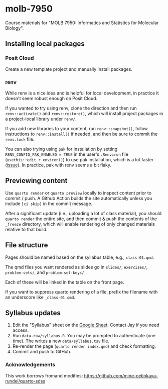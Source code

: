# molb-7950

Course materials for "MOLB 7950: Informatics and Statistics for Molecular Biology".

## Installing local packages

### Posit Cloud

Create a new template project and manually install packages.

### renv

While renv is a nice idea and is helpful for local development, in practice
it doesn't seem robust enough on Posit Cloud.

If you wanted to try using renv, clone the direction and then run `renv::activate()` and `renv::restore()`, which will install project
packages in a project-local library under `renv/`.

If you add new libraries to your content, run `renv::snapshot()`, follow
instructions to `renv::install()` if needed, and then be sure to commit the
`renv.lock` file.

You can also trying using `pak` for installation by setting
`RENV_CONFIG_PAK_ENABLED = TRUE` in the user's `.Renviron` file 
(`usethis::edit_r_environ()`) to use pak installation,
which is a lot faster ([issue](https://github.com/rstudio/renv/issues/1210)).
In practice, pak with renv seems a bit flaky.

## Previewing content

Use `quarto render` or `quarto preview` locally to inspect content prior to
commit / push. A Github Action builds the site automatically unless you include
`[ci skip]` in the commit message.

After a significant update (i.e., uploading a lot of class material), you should 
`quarto render` the entire site, and then commit & push the contents of the `_freeze` directory, 
which will enable rendering of only changed materials relative to that build.

## File structure

Pages should be named based on the syllabus table, e.g., `class-01.qmd`.

The qmd files you want rendered as slides go in `slides/`, `exercises/`, `problem-sets/`, and `problem-set-keys/`

Each of these will be linked in the table on the front page.

If you want to suppress quarto rendering of a file, prefix the filename with an underscore like `_class-01.qmd`.

## Syllabus updates

1.  Edit the "Syllabus" sheet on the [Google
    Sheet](https://docs.google.com/spreadsheets/d/1MSu1YZdKk7LK9-m7EjzoMWggwlsEJ7dC1aiax85uvrE/edit#gid=1069962431).
    Contact Jay if you need access.
2.  Run `data-raw/syllabus.R`. You may be prompted to authenticate (one
    time). The writes a new `data/syllabus.tsv` file.
3.  Re-render the page (`quarto render index.qmd`) and check formatting.
4.  Commit and push to GitHub.

### Acknowledgements

This work borrows fromand modifies:
https://github.com/mine-cetinkaya-rundel/quarto-sdss
